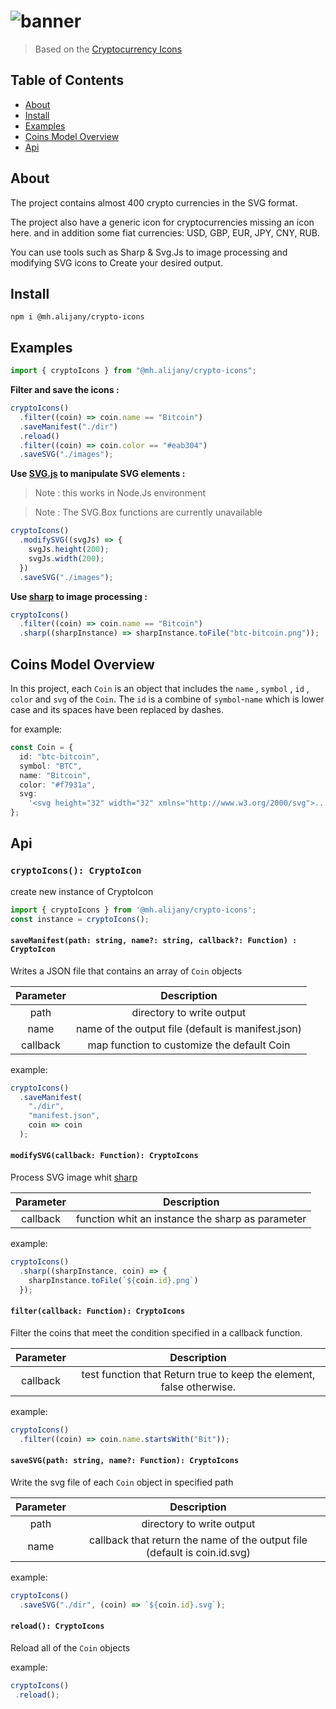 # ![banner](https://github.com/alijany/crypto-icons/blob/master/src/banner.png?raw=true)

> Based on the [Cryptocurrency Icons](https://github.com/spothq/cryptocurrency-icons)

## Table of Contents

- [About](#about)
- [Install](#install)
- [Examples](#examples)
- [Coins Model Overview](#coins-model-overview)
- [Api](#api)

## About

The project contains almost 400 crypto currencies in the SVG format.

The project also have a generic icon for cryptocurrencies missing an icon here. and in addition some fiat currencies: USD, GBP, EUR, JPY, CNY, RUB.

You can use tools such as Sharp & Svg.Js to image processing and modifying SVG icons to Create your desired output.

## Install

```properties
npm i @mh.alijany/crypto-icons
```

## Examples

```typescript
import { cryptoIcons } from "@mh.alijany/crypto-icons";
```

**Filter and save the icons :**

```typescript
cryptoIcons()
  .filter((coin) => coin.name == "Bitcoin")
  .saveManifest("./dir")
  .reload()
  .filter((coin) => coin.color == "#eab304")
  .saveSVG("./images");
```

**Use [SVG.js](https://svgjs.com/) to manipulate SVG elements :**

> Note : this works in Node.Js environment

> Note : The SVG.Box functions are currently unavailable

```typescript
cryptoIcons()
  .modifySVG((svgJs) => {
    svgJs.height(200);
    svgJs.width(200);
  })
  .saveSVG("./images");
```

**Use [sharp](https://sharp.pixelplumbing.com/) to image processing :**

```typescript
cryptoIcons()
  .filter((coin) => coin.name == "Bitcoin")
  .sharp((sharpInstance) => sharpInstance.toFile("btc-bitcoin.png"));
```

## Coins Model Overview

In this project, each `Coin` is an object that includes the `name` , `symbol` , `id` , `color` and `svg` of the `Coin`.
The `id` is a combine of `symbol`-`name` which is lower case and its spaces have been replaced by dashes.

for example:

```typescript
const Coin = {
  id: "btc-bitcoin",
  symbol: "BTC",
  name: "Bitcoin",
  color: "#f7931a",
  svg:
    '<svg height="32" width="32" xmlns="http://www.w3.org/2000/svg">...</svg>',
};
```

## Api

### `cryptoIcons(): CryptoIcon`

create new instance of CryptoIcon

```typescript
import { cryptoIcons } from '@mh.alijany/crypto-icons';
const instance = cryptoIcons();
```

#### `saveManifest(path: string, name?: string, callback?: Function) : CryptoIcon`

Writes a JSON file that contains an array of ‍‍`Coin` objects

| Parameter |                       Description                      |
|:---------:|:------------------------------------------------------:|
|    path   |                directory to write output               |
|    name   |   name of the output file (default is manifest.json)   |
|  callback |       map function to customize the default Coin       |

example:

```typescript
cryptoIcons()
  .saveManifest(
    "./dir",
    "manifest.json", 
    coin => coin
  );
```

#### `modifySVG(callback: Function): CryptoIcons`

Process SVG image whit [sharp](https://sharp.pixelplumbing.com/)

| Parameter |                   Description                    |
|:---------:|:------------------------------------------------:|
|  callback | function whit an instance the sharp as parameter |

example:

```typescript
cryptoIcons()
  .sharp((sharpInstance, coin) => {
    sharpInstance.toFile(`${coin.id}.png`)
  });
```

#### `filter(callback: Function): CryptoIcons`

Filter the coins that meet the condition specified in a callback function.

| Parameter |                             Description                              |
|:---------:|:--------------------------------------------------------------------:|
|  callback | test function that Return true to keep the element, false otherwise. |

example:

```typescript
cryptoIcons()
  .filter((coin) => coin.name.startsWith("Bit"));
```

#### `saveSVG(path: string, name?: Function): CryptoIcons`

Write the svg file of each `Coin` object in specified path

| Parameter |                                Description                                |
|:---------:|:-------------------------------------------------------------------------:|
|    path   |                         directory to write output                         |
|    name   | callback that return the name of the output file (default is coin.id.svg) |

example:

```typescript
cryptoIcons()
  .saveSVG("./dir", (coin) => `${coin.id}.svg`);
```

#### `reload(): CryptoIcons`

 Reload all of the `Coin` objects

example:

 ```typescript
cryptoIcons()
  .reload();
```
